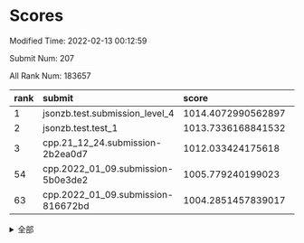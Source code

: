 # Scores

Modified Time: 2022-02-13 00:12:59

Submit Num: 207

All Rank Num: 183657

| rank |               submit               |       score        |       sigma        | pk_num |
| :--- | :--------------------------------- | :----------------- | :----------------- | :----- |
| 1    | jsonzb.test.submission_level_4     | 1014.4072990562897 | 0.808371930462014  | 3547   |
| 2    | jsonzb.test.test_1                 | 1013.7336168841532 | 0.8328057388847464 | 3555   |
| 3    | cpp.21_12_24.submission-2b2ea0d7   | 1012.033424175618  | 0.8128098056962747 | 3548   |
| 54   | cpp.2022_01_09.submission-5b0e3de2 | 1005.779240199023  | 0.7288115630836378 | 3549   |
| 63   | cpp.2022_01_09.submission-816672bd | 1004.2851457839017 | 0.7146305648990785 | 3545   |


<details>
<summary>全部</summary>

| rank |                 submit                 |       score        |       sigma        | pk_num |
| :--- | :------------------------------------- | :----------------- | :----------------- | :----- |
| 1    | jsonzb.test.submission_level_4         | 1014.4072990562897 | 0.808371930462014  | 3547   |
| 2    | jsonzb.test.test_1                     | 1013.7336168841532 | 0.8328057388847464 | 3555   |
| 3    | cpp.21_12_24.submission-2b2ea0d7       | 1012.033424175618  | 0.8128098056962747 | 3548   |
| 4    | gobigger.level_3.submission_level_3_38 | 1011.6910955678828 | 0.7762336469631933 | 3548   |
| 5    | gobigger.level_3.submission_level_3_46 | 1011.3451512919279 | 0.7524910561138558 | 3549   |
| 6    | gobigger.level_3.submission_level_3_21 | 1011.2501072335465 | 0.7466040461520874 | 3546   |
| 7    | gobigger.level_3.submission_level_3_28 | 1011.21151411369   | 0.7673190074307186 | 3548   |
| 8    | gobigger.level_3.submission_level_3_2  | 1011.0991957610678 | 0.7665377944801517 | 3549   |
| 9    | gobigger.level_3.submission_level_3_42 | 1010.9028448194888 | 0.7584197136529668 | 3547   |
| 10   | gobigger.level_3.submission_level_3_13 | 1010.7598258543053 | 0.7766032577852093 | 3551   |
| 11   | gobigger.level_3.submission_level_3_29 | 1010.7363010026608 | 0.7576521601983149 | 3549   |
| 12   | gobigger.level_3.submission_level_3_1  | 1010.6626402480389 | 0.7818195269250792 | 3550   |
| 13   | gobigger.level_3.submission_level_3_34 | 1010.6202859614073 | 0.7702049645707973 | 3550   |
| 14   | gobigger.level_3.submission_level_3_40 | 1010.5951022705891 | 0.7913972524670305 | 3548   |
| 15   | gobigger.level_3.submission_level_3_6  | 1010.5625322996455 | 0.7721437615395148 | 3549   |
| 16   | gobigger.level_3.submission_level_3_37 | 1010.5408054211158 | 0.7785818750458201 | 3548   |
| 17   | gobigger.level_3.submission_level_3_3  | 1010.5362651121279 | 0.770838546015917  | 3548   |
| 18   | gobigger.level_3.submission_level_3_49 | 1010.5178860492292 | 0.7642622122599522 | 3553   |
| 19   | gobigger.level_3.submission_level_3_5  | 1010.4413053465873 | 0.7787842281729631 | 3549   |
| 20   | gobigger.level_3.submission_level_3_16 | 1010.3487489314192 | 0.7451411806039875 | 3550   |
| 21   | gobigger.level_3.submission_level_3_9  | 1010.3315656788254 | 0.7505358612126364 | 3546   |
| 22   | gobigger.level_3.submission_level_3_36 | 1010.3209751657864 | 0.748274284117879  | 3550   |
| 23   | gobigger.level_3.submission_level_3_35 | 1010.3107450124347 | 0.7769176860887751 | 3553   |
| 24   | gobigger.level_3.submission_level_3_22 | 1010.2946222989647 | 0.7705348107656653 | 3552   |
| 25   | gobigger.level_3.submission_level_3_32 | 1010.2275673817788 | 0.7745728693712695 | 3551   |
| 26   | gobigger.level_3.submission_level_3_30 | 1010.1814323235445 | 0.7494789988678692 | 3554   |
| 27   | gobigger.level_3.submission_level_3_41 | 1010.1622408131145 | 0.7680530165469535 | 3550   |
| 28   | gobigger.level_3.submission_level_3_7  | 1010.0820545358916 | 0.7627944338542643 | 3552   |
| 29   | gobigger.level_3.submission_level_3_18 | 1010.0661447675951 | 0.743965191624925  | 3553   |
| 30   | gobigger.level_3.submission_level_3_27 | 1010.0275472129227 | 0.754742334329231  | 3549   |
| 31   | gobigger.level_3.submission_level_3_26 | 1010.0267294674434 | 0.7517217209753889 | 3551   |
| 32   | gobigger.level_3.submission_level_3_12 | 1009.979070540174  | 0.7653857844215464 | 3550   |
| 33   | gobigger.level_3.submission_level_3_14 | 1009.9529619838694 | 0.7328234627732181 | 3551   |
| 34   | gobigger.level_3.submission_level_3_19 | 1009.8445860726537 | 0.7435641426209988 | 3548   |
| 35   | gobigger.level_3.submission_level_3_44 | 1009.7152630540053 | 0.733816840343559  | 3551   |
| 36   | gobigger.level_3.submission_level_3_20 | 1009.7051828613521 | 0.7526122688449888 | 3548   |
| 37   | gobigger.level_3.submission_level_3_11 | 1009.6285744300626 | 0.7704018672871505 | 3552   |
| 38   | gobigger.level_3.submission_level_3_24 | 1009.6258590874779 | 0.7464975117190132 | 3548   |
| 39   | gobigger.level_3.submission_level_3_0  | 1009.5755394791594 | 0.7464732924571965 | 3550   |
| 40   | gobigger.level_3.submission_level_3_8  | 1009.5597023312898 | 0.75084308191647   | 3547   |
| 41   | gobigger.level_3.submission_level_3_33 | 1009.4944168239867 | 0.7597496928726466 | 3544   |
| 42   | gobigger.level_3.submission_level_3_4  | 1009.3923300955039 | 0.7449582546353677 | 3551   |
| 43   | gobigger.level_3.submission_level_3_48 | 1009.3861540977883 | 0.7342980438587493 | 3550   |
| 44   | gobigger.level_3.submission_level_3_23 | 1009.3070662536645 | 0.7534691067524161 | 3548   |
| 45   | gobigger.level_3.submission_level_3_10 | 1009.0950810280824 | 0.7558451744957805 | 3553   |
| 46   | gobigger.level_3.submission_level_3_43 | 1008.9948651004186 | 0.7330601474667165 | 3546   |
| 47   | gobigger.level_3.submission_level_3_17 | 1008.9314695464592 | 0.7376224762975399 | 3552   |
| 48   | gobigger.level_3.submission_level_3_25 | 1008.9243511542245 | 0.7369144143314281 | 3547   |
| 49   | gobigger.level_3.submission_level_3_45 | 1008.9095911231591 | 0.7488153744165069 | 3550   |
| 50   | gobigger.level_3.submission_level_3_39 | 1008.8213434574091 | 0.758943777551083  | 3549   |
| 51   | gobigger.level_3.submission_level_3_31 | 1008.3569685698296 | 0.7464458596730681 | 3549   |
| 52   | gobigger.level_3.submission_level_3_15 | 1008.3381331572665 | 0.7482319944660939 | 3547   |
| 53   | gobigger.level_3.submission_level_3_47 | 1008.2688511042519 | 0.743272534980122  | 3546   |
| 54   | cpp.2022_01_09.submission-5b0e3de2     | 1005.779240199023  | 0.7288115630836378 | 3549   |
| 55   | gobigger.level_1.submission_level_1_43 | 1005.2873119215762 | 0.7329263288512622 | 3547   |
| 56   | gobigger.level_1.submission_level_1_6  | 1004.7541361494048 | 0.719352104265966  | 3554   |
| 57   | gobigger.level_1.submission_level_1_37 | 1004.513335086549  | 0.7224428487690076 | 3553   |
| 58   | gobigger.level_1.submission_level_1_21 | 1004.4329031066324 | 0.7183329135976527 | 3550   |
| 59   | gobigger.level_1.submission_level_1_15 | 1004.4005529388215 | 0.725255887410542  | 3550   |
| 60   | gobigger.level_1.submission_level_1_36 | 1004.3988421805087 | 0.7223528194304656 | 3550   |
| 61   | gobigger.level_1.submission_level_1_45 | 1004.3100871124851 | 0.728364880814381  | 3545   |
| 62   | gobigger.level_1.submission_level_1_3  | 1004.2886853425183 | 0.7205008735472727 | 3551   |
| 63   | cpp.2022_01_09.submission-816672bd     | 1004.2851457839017 | 0.7146305648990785 | 3545   |
| 64   | gobigger.level_1.submission_level_1_28 | 1004.1387885742089 | 0.7216524349174189 | 3547   |
| 65   | gobigger.level_1.submission_level_1_44 | 1004.1021107809656 | 0.7173873547076055 | 3547   |
| 66   | gobigger.level_1.submission_level_1_39 | 1004.0749847497805 | 0.7101933037228478 | 3550   |
| 67   | gobigger.level_1.submission_level_1_41 | 1003.9720031442661 | 0.7253232010676673 | 3545   |
| 68   | gobigger.level_1.submission_level_1_23 | 1003.8874805962114 | 0.708743135011932  | 3549   |
| 69   | gobigger.level_1.submission_level_1_26 | 1003.8334964569187 | 0.7235100323084971 | 3547   |
| 70   | gobigger.level_1.submission_level_1_47 | 1003.7834251025383 | 0.7101014227747336 | 3550   |
| 71   | gobigger.level_1.submission_level_1_16 | 1003.7211637010392 | 0.7265990842361528 | 3549   |
| 72   | gobigger.level_1.submission_level_1_27 | 1003.6373629393014 | 0.7203580263271779 | 3554   |
| 73   | gobigger.level_1.submission_level_1_5  | 1003.6190338739927 | 0.7067112622475601 | 3550   |
| 74   | gobigger.level_1.submission_level_1_18 | 1003.6009912281529 | 0.7096474884855588 | 3550   |
| 75   | gobigger.level_1.submission_level_1_30 | 1003.3913995994153 | 0.7344371114205931 | 3550   |
| 76   | gobigger.level_1.submission_level_1_49 | 1003.3705355595555 | 0.7128584714924354 | 3553   |
| 77   | gobigger.level_1.submission_level_1_13 | 1003.3680820837775 | 0.723648853491579  | 3550   |
| 78   | gobigger.level_1.submission_level_1_14 | 1003.2883322894255 | 0.7072202397685984 | 3551   |
| 79   | gobigger.level_1.submission_level_1_25 | 1003.2785055340117 | 0.7085354645779673 | 3549   |
| 80   | gobigger.level_1.submission_level_1_20 | 1003.2707915311404 | 0.7085775997475737 | 3552   |
| 81   | gobigger.level_1.submission_level_1_32 | 1003.2433441665133 | 0.7214390459975607 | 3550   |
| 82   | gobigger.level_1.submission_level_1_48 | 1003.1634462118103 | 0.7211907609415128 | 3545   |
| 83   | gobigger.level_1.submission_level_1_12 | 1003.1476820823146 | 0.7116226496258418 | 3549   |
| 84   | gobigger.level_1.submission_level_1_38 | 1003.1173073919668 | 0.7180841649967804 | 3544   |
| 85   | gobigger.level_1.submission_level_1_22 | 1003.0836646494861 | 0.72277425996635   | 3548   |
| 86   | gobigger.level_1.submission_level_1_42 | 1003.0134040545995 | 0.7260596388257166 | 3548   |
| 87   | gobigger.level_1.submission_level_1_34 | 1002.9549884340657 | 0.7182230322261973 | 3551   |
| 88   | gobigger.level_1.submission_level_1_8  | 1002.9278482983245 | 0.7128567541188485 | 3553   |
| 89   | gobigger.level_1.submission_level_1_33 | 1002.925781374655  | 0.7159025968572631 | 3545   |
| 90   | gobigger.level_1.submission_level_1_10 | 1002.9102497047207 | 0.718210614437099  | 3553   |
| 91   | gobigger.level_1.submission_level_1_40 | 1002.8459301585665 | 0.7083678475748862 | 3552   |
| 92   | gobigger.level_1.submission_level_1_24 | 1002.8326922663881 | 0.7225872931255835 | 3550   |
| 93   | gobigger.level_1.submission_level_1_0  | 1002.8154425365476 | 0.7193842271766658 | 3548   |
| 94   | gobigger.level_1.submission_level_1_2  | 1002.7258762995413 | 0.7089995451641694 | 3547   |
| 95   | gobigger.level_1.submission_level_1_9  | 1002.6655049877011 | 0.7187106408576831 | 3542   |
| 96   | gobigger.level_1.submission_level_1_7  | 1002.6536415406177 | 0.7206394327007912 | 3547   |
| 97   | gobigger.level_1.submission_level_1_11 | 1002.3186061719139 | 0.7174712074600013 | 3547   |
| 98   | gobigger.level_1.submission_level_1_31 | 1002.1551793591    | 0.7188978507505223 | 3545   |
| 99   | gobigger.level_1.submission_level_1_4  | 1002.15195838297   | 0.7037119967027745 | 3554   |
| 100  | gobigger.level_1.submission_level_1_1  | 1002.1022076128173 | 0.7272970204422144 | 3546   |
| 101  | gobigger.level_1.submission_level_1_17 | 1001.998149622089  | 0.7095270810791906 | 3552   |
| 102  | gobigger.level_1.submission_level_1_19 | 1001.8307760376837 | 0.7135219611052405 | 3548   |
| 103  | gobigger.level_1.submission_level_1_35 | 1001.7652844315962 | 0.7107042681874838 | 3545   |
| 104  | gobigger.level_1.submission_level_1_29 | 1001.434788248949  | 0.7110038192270537 | 3548   |
| 105  | gobigger.level_1.submission_level_1_46 | 1001.3007806254063 | 0.7124224914836794 | 3551   |
| 106  | gobigger.random.submission_random_39   | 997.4227860580532  | 0.7071660317763316 | 3547   |
| 107  | gobigger.random.submission_random_18   | 996.9895289425551  | 0.7101495112352946 | 3546   |
| 108  | gobigger.random.submission_random_0    | 996.7530972037489  | 0.7076314179752418 | 3552   |
| 109  | gobigger.random.submission_random_36   | 996.7495064530342  | 0.7053337204761215 | 3547   |
| 110  | gobigger.random.submission_random_30   | 996.6192087084937  | 0.7288273016424406 | 3543   |
| 111  | gobigger.random.submission_random_27   | 996.6073822562663  | 0.7145487988065777 | 3551   |
| 112  | gobigger.random.submission_random_45   | 996.5880069340146  | 0.7096603021367536 | 3552   |
| 113  | gobigger.random.submission_random_37   | 996.5653227298898  | 0.7194466761028799 | 3552   |
| 114  | gobigger.random.submission_random_16   | 996.5251996251048  | 0.7216187541016725 | 3550   |
| 115  | gobigger.random.submission_random_21   | 996.5071052981493  | 0.7118161135807951 | 3545   |
| 116  | gobigger.random.submission_random_6    | 996.4341237446579  | 0.7052514029608328 | 3549   |
| 117  | gobigger.random.submission_random_2    | 996.4166621766598  | 0.7166991267914242 | 3547   |
| 118  | gobigger.random.submission_random_15   | 996.4157378093041  | 0.7085046670095382 | 3553   |
| 119  | gobigger.random.submission_random_44   | 996.4115964087272  | 0.7088682405121005 | 3543   |
| 120  | gobigger.random.submission_random_49   | 996.405169504249   | 0.7221866352831974 | 3550   |
| 121  | gobigger.random.submission_random_34   | 996.2868416267743  | 0.7112781857445004 | 3553   |
| 122  | gobigger.random.submission_random_20   | 996.0937321138616  | 0.7073848331102739 | 3544   |
| 123  | gobigger.random.submission_random_12   | 996.069204323852   | 0.7132804239593259 | 3546   |
| 124  | gobigger.random.submission_random_38   | 996.0604378640674  | 0.716837588260129  | 3546   |
| 125  | gobigger.random.submission_random_31   | 996.0253640193963  | 0.7212649446451251 | 3548   |
| 126  | gobigger.random.submission_random_47   | 995.9851930319494  | 0.7169050781868679 | 3551   |
| 127  | gobigger.random.submission_random_9    | 995.9561985825812  | 0.7167544093717665 | 3550   |
| 128  | gobigger.random.submission_random_35   | 995.9462957722618  | 0.7184057183243218 | 3545   |
| 129  | gobigger.random.submission_random_33   | 995.9456386864733  | 0.7022551568955893 | 3547   |
| 130  | gobigger.random.submission_random_43   | 995.9451130297234  | 0.7187138858193048 | 3549   |
| 131  | gobigger.random.submission_random_41   | 995.887395317255   | 0.7195642195016879 | 3548   |
| 132  | gobigger.random.submission_random_42   | 995.8629133009437  | 0.718956455618232  | 3550   |
| 133  | gobigger.random.submission_random_3    | 995.786820773935   | 0.6971903301452728 | 3545   |
| 134  | gobigger.random.submission_random_7    | 995.7778559302219  | 0.7178127521494313 | 3552   |
| 135  | gobigger.random.submission_random_8    | 995.7417754847396  | 0.7227547999668418 | 3551   |
| 136  | gobigger.random.submission_random_26   | 995.7165894158251  | 0.7051129212840521 | 3548   |
| 137  | gobigger.random.submission_random_13   | 995.6933954093025  | 0.7090664888680879 | 3552   |
| 138  | gobigger.random.submission_random_1    | 995.6881654166363  | 0.7153494532621519 | 3550   |
| 139  | gobigger.random.submission_random_46   | 995.6062553955506  | 0.719970881383074  | 3549   |
| 140  | gobigger.random.submission_random_4    | 995.5659047487779  | 0.7074485290417216 | 3552   |
| 141  | gobigger.random.submission_random_28   | 995.5543125994391  | 0.7145461631880021 | 3546   |
| 142  | gobigger.random.submission_random_40   | 995.4015706822419  | 0.6976369483336732 | 3551   |
| 143  | gobigger.random.submission_random_25   | 995.3795386200296  | 0.720490577584643  | 3547   |
| 144  | gobigger.random.submission_random_32   | 995.3160414744833  | 0.7124750315629087 | 3548   |
| 145  | gobigger.random.submission_random_14   | 995.2626575959479  | 0.7222047528379378 | 3552   |
| 146  | gobigger.random.submission_random_5    | 995.1322985597615  | 0.7093435992441052 | 3546   |
| 147  | gobigger.random.submission_random_48   | 995.0581984338284  | 0.7038715147531703 | 3546   |
| 148  | gobigger.random.submission_random_19   | 995.0161607954606  | 0.7215491545887134 | 3549   |
| 149  | gobigger.random.submission_random_22   | 994.9129608703687  | 0.7122069636289916 | 3550   |
| 150  | gobigger.random.submission_random_10   | 994.8902294107432  | 0.7036353060907934 | 3544   |
| 151  | gobigger.random.submission_random_23   | 994.8031077272786  | 0.7154227865147086 | 3546   |
| 152  | gobigger.random.submission_random_29   | 994.7563317321064  | 0.7150429260315985 | 3547   |
| 153  | gobigger.random.submission_random_24   | 994.6629553949169  | 0.7257745390032619 | 3547   |
| 154  | gobigger.random.submission_random_17   | 994.4695742589167  | 0.716828867645254  | 3550   |
| 155  | gobigger.level_2.submission_level_2_5  | 994.1807015568928  | 0.7251668840067423 | 3551   |
| 156  | gobigger.random.submission_random_11   | 994.1548155575307  | 0.7148387739604664 | 3549   |
| 157  | gobigger.level_2.submission_level_2_27 | 994.1112846072916  | 0.731034572650175  | 3550   |
| 158  | gobigger.level_2.submission_level_2_43 | 993.9773094067058  | 0.7261973422787301 | 3549   |
| 159  | gobigger.level_2.submission_level_2_1  | 993.5126293722251  | 0.7409423194937556 | 3551   |
| 160  | gobigger.level_2.submission_level_2_34 | 993.3334505243827  | 0.7420252195946568 | 3552   |
| 161  | gobigger.level_2.submission_level_2_38 | 993.2123185301986  | 0.7246466924135078 | 3549   |
| 162  | gobigger.level_2.submission_level_2_46 | 993.0381981122968  | 0.738096715865425  | 3549   |
| 163  | gobigger.level_2.submission_level_2_23 | 992.9095834664328  | 0.7438575414399855 | 3550   |
| 164  | gobigger.level_2.submission_level_2_37 | 992.8256138129195  | 0.7487192376313975 | 3550   |
| 165  | gobigger.level_2.submission_level_2_0  | 992.8237117745625  | 0.7304573997157362 | 3548   |
| 166  | gobigger.level_2.submission_level_2_40 | 992.7919221066934  | 0.7306635613845581 | 3549   |
| 167  | gobigger.level_2.submission_level_2_24 | 992.7413479383207  | 0.7352159339472489 | 3547   |
| 168  | gobigger.level_2.submission_level_2_7  | 992.7157583284409  | 0.7478509671945923 | 3547   |
| 169  | gobigger.level_2.submission_level_2_6  | 992.587994908738   | 0.7221658439646467 | 3548   |
| 170  | gobigger.level_2.submission_level_2_11 | 992.5823105480405  | 0.7384934365901821 | 3548   |
| 171  | gobigger.level_2.submission_level_2_31 | 992.5254327040786  | 0.7426879105131252 | 3551   |
| 172  | gobigger.level_2.submission_level_2_14 | 992.4429535525743  | 0.736063298279744  | 3547   |
| 173  | gobigger.level_2.submission_level_2_49 | 992.419604513539   | 0.7416175733725635 | 3556   |
| 174  | gobigger.level_2.submission_level_2_42 | 992.3700609835465  | 0.7391863508097674 | 3546   |
| 175  | gobigger.level_2.submission_level_2_17 | 992.3189819067538  | 0.732696182764716  | 3549   |
| 176  | gobigger.level_2.submission_level_2_21 | 992.3092505322473  | 0.7307267696974923 | 3544   |
| 177  | gobigger.level_2.submission_level_2_47 | 992.296214540445   | 0.7458220888110981 | 3549   |
| 178  | gobigger.level_2.submission_level_2_28 | 992.2875169609252  | 0.7429080953429354 | 3548   |
| 179  | gobigger.level_2.submission_level_2_12 | 992.1194513062787  | 0.7361898264211795 | 3554   |
| 180  | gobigger.level_2.submission_level_2_35 | 992.1056181716785  | 0.7388946035043191 | 3548   |
| 181  | gobigger.level_2.submission_level_2_9  | 992.0111478079727  | 0.7448988232024774 | 3543   |
| 182  | gobigger.level_2.submission_level_2_36 | 991.9229780519668  | 0.7608501200721584 | 3550   |
| 183  | gobigger.level_2.submission_level_2_26 | 991.8866565470803  | 0.7439810102252468 | 3549   |
| 184  | gobigger.level_2.submission_level_2_19 | 991.883855379994   | 0.7440670822871736 | 3542   |
| 185  | gobigger.level_2.submission_level_2_45 | 991.8665061006934  | 0.7371962886246725 | 3550   |
| 186  | gobigger.level_2.submission_level_2_30 | 991.7020278251913  | 0.7472954993519075 | 3548   |
| 187  | gobigger.level_2.submission_level_2_32 | 991.6205415724169  | 0.7318163308275754 | 3550   |
| 188  | gobigger.level_2.submission_level_2_20 | 991.6035403943814  | 0.7287438632261964 | 3549   |
| 189  | gobigger.level_2.submission_level_2_48 | 991.5711601959209  | 0.7489876465709708 | 3546   |
| 190  | gobigger.level_2.submission_level_2_10 | 991.5158273559088  | 0.7555399131581535 | 3548   |
| 191  | gobigger.level_2.submission_level_2_2  | 991.5021887945082  | 0.7510793927238979 | 3549   |
| 192  | gobigger.level_2.submission_level_2_15 | 991.4922128045932  | 0.7504438413455694 | 3548   |
| 193  | gobigger.level_2.submission_level_2_4  | 991.4921186489814  | 0.7658861702190076 | 3548   |
| 194  | gobigger.level_2.submission_level_2_18 | 991.4569651883749  | 0.7508895354468694 | 3551   |
| 195  | gobigger.level_2.submission_level_2_39 | 991.446180728986   | 0.7474712832695366 | 3552   |
| 196  | gobigger.level_2.submission_level_2_22 | 991.2099665002507  | 0.7511218504991258 | 3544   |
| 197  | gobigger.level_2.submission_level_2_41 | 991.1749644107921  | 0.7559010570692561 | 3549   |
| 198  | gobigger.level_2.submission_level_2_25 | 991.152612281875   | 0.7627002439688891 | 3547   |
| 199  | gobigger.level_2.submission_level_2_13 | 991.1187060029014  | 0.7676910110276122 | 3547   |
| 200  | gobigger.level_2.submission_level_2_8  | 991.0215709635031  | 0.7592023644006499 | 3552   |
| 201  | gobigger.level_2.submission_level_2_16 | 990.9585191089369  | 0.7555211780721672 | 3549   |
| 202  | gobigger.level_2.submission_level_2_33 | 990.9212850707243  | 0.77223710480277   | 3554   |
| 203  | gobigger.level_2.submission_level_2_3  | 990.7938712927955  | 0.7819234749460757 | 3550   |
| 204  | gobigger.level_2.submission_level_2_29 | 990.6385886254608  | 0.7844607688783459 | 3550   |
| 205  | gobigger.level_2.submission_level_2_44 | 990.4172216433385  | 0.768862698512744  | 3553   |
| 206  | gobigger.none.submission_none_1        | 979.4734217731918  | 1.197910586043263  | 3550   |
| 207  | gobigger.none.submission_none_0        | 974.8151514135029  | 1.4538054102216167 | 3547   |

</details>